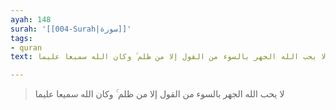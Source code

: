 ```yaml
---
ayah: 148
surah: '[[004-Surah|سورة]]'
tags:
- quran
text: لا يحب الله الجهر بالسوء من القول إلا من ظلم ۚ وكان الله سميعا عليما

---
```

> لا يحب الله الجهر بالسوء من القول إلا من ظلم ۚ وكان الله سميعا عليما
